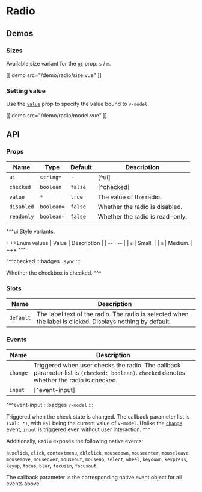 # Radio

## Demos

### Sizes

Available size variant for the [`ui`](#props-ui) prop: `s` / `m`.

[[ demo src="/demo/radio/size.vue" ]]

### Setting value

Use the [`value`](#props-value) prop to specify the value bound to `v-model`.

[[ demo src="/demo/radio/model.vue" ]]

## API

### Props

| Name | Type | Default | Description |
| -- | -- | -- | -- |
| ``ui`` | `string=` | - | [^ui] |
| ``checked`` | `boolean` | `false` | [^checked] |
| ``value`` | `*` | `true` | The value of the radio. |
| ``disabled`` | `boolean=` | `false` | Whether the radio is disabled. |
| ``readonly`` | `boolean=` | `false` | Whether the radio is read-only. |

^^^ui
Style variants.

+++Enum values
| Value | Description |
| -- | -- |
| `s` | Small. |
| `m` | Medium. |
+++
^^^

^^^checked
:::badges
`.sync`
:::

Whether the checkbox is checked.
^^^

### Slots

| Name | Description |
| -- | -- |
| ``default`` | The label text of the radio. The radio is selected when the label is clicked. Displays nothing by default. |

### Events

| Name | Description |
| -- | -- |
| ``change`` | Triggered when user checks the radio. The callback parameter list is `(checked: boolean)`. `checked` denotes whether the radio is checked. |
| ``input`` | [^event-input] |

^^^event-input
:::badges
`v-model`
:::

Triggered when the check state is changed. The callback parameter list is `(val: *)`, with `val` being the current value of `v-model`. Unlike the [`change`](#events-change) event, `input` is triggered even without user interaction.
^^^

Additionally, `Radio` exposes the following native events:

`auxclick`, `click`, `contextmenu`, `dblclick`, `mousedown`, `mouseenter`, `mouseleave`, `mousemove`, `mouseover`, `mouseout`, `mouseup`, `select`, `wheel`, `keydown`, `keypress`, `keyup`, `focus`, `blur`, `focusin`, `focusout`.

The callback parameter is the corresponding native event object for all events above.
